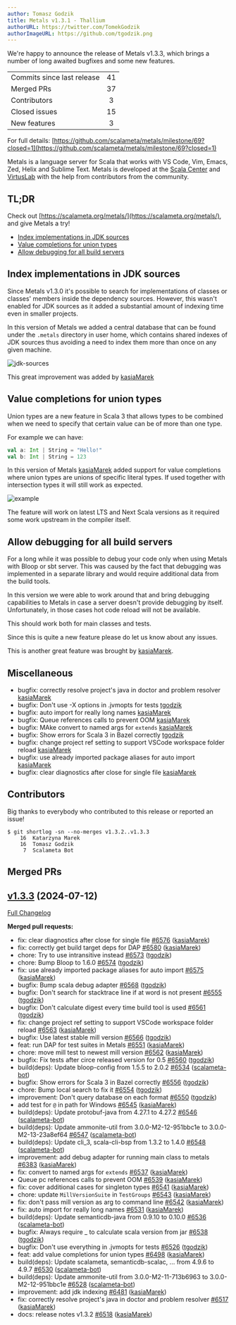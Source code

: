 ```yaml
---
author: Tomasz Godzik
title: Metals v1.3.1 - Thallium
authorURL: https://twitter.com/TomekGodzik
authorImageURL: https://github.com/tgodzik.png
---
```


We're happy to announce the release of Metals v1.3.3, which brings a number of
long awaited bugfixes and some new features.

<table>
<tbody>
  <tr>
    <td>Commits since last release</td>
    <td align="center">41</td>
  </tr>
  <tr>
    <td>Merged PRs</td>
    <td align="center">37</td>
  </tr>
    <tr>
    <td>Contributors</td>
    <td align="center">3</td>
  </tr>
  <tr>
    <td>Closed issues</td>
    <td align="center">15</td>
  </tr>
  <tr>
    <td>New features</td>
    <td align="center">3</td>
  </tr>
</tbody>
</table>

For full details:
[https://github.com/scalameta/metals/milestone/69?closed=1](https://github.com/scalameta/metals/milestone/69?closed=1)

Metals is a language server for Scala that works with VS Code, Vim, Emacs, Zed,
Helix and Sublime Text. Metals is developed at the
[Scala Center](https://scala.epfl.ch/) and [VirtusLab](https://virtuslab.com)
with the help from contributors from the community.

## TL;DR

Check out [https://scalameta.org/metals/](https://scalameta.org/metals/), and
give Metals a try!

- [Index implementations in JDK sources](#index-implementations-in-jdk-sources)
- [Value completions for union types](#value-completions-for-union-types)
- [Allow debugging for all build servers](#allow-debugging-for-all-build-servers)

## Index implementations in JDK sources

Since Metals v1.3.0 it's possible to search for implementations of classes or
classes' members inside the dependency sources. However, this wasn't enabled for
JDK sources as it added a substantial amount of indexing time even in smaller
projects.

In this version of Metals we added a central database that can be found under
the `.metals` directory in user home, which contains shared indexes of JDK
sources thus avoiding a need to index them more than once on any given machine.

![jdk-sources](https://i.imgur.com/lTMmhD8.gif)

This great improvement was added by [kasiaMarek](https://github.com/kasiaMarek)

## Value completions for union types

Union types are a new feature in Scala 3 that allows types to be combined when
we need to specify that certain value can be of more than one type.

For example we can have:

```scala
val a: Int | String = "Hello!"
val b: Int | String = 123
```

In this version of Metals [kasiaMarek](https://github.com/kasiaMarek) added
support for value completions where union types are unions of specific literal
types. If used together with intersection types it will still work as expected.

![example](https://i.imgur.com/FKrytqC.png)

The feature will work on latest LTS and Next Scala versions as it required some
work upstream in the compiler itself.

## Allow debugging for all build servers

For a long while it was possible to debug your code only when using Metals with
Bloop or sbt server. This was caused by the fact that debugging was implemented
in a separate library and would require additional data from the build tools.

In this version we were able to work around that and bring debugging
capabilities to Metals in case a server doesn't provide debugging by itself.
Unfortunately, in those cases hot code reload will not be available.

This should work both for main classes and tests.

Since this is quite a new feature please do let us know about any issues.

This is another great feature was brought by
[kasiaMarek](https://github.com/kasiaMarek).

## Miscellaneous

- bugfix: correctly resolve project's java in doctor and problem resolver
  [kasiaMarek](https://github.com/kasiaMarek)
- bugfix: Don't use -X options in .jvmopts for tests
  [tgodzik](https://github.com/tgodzik)
- bugfix: auto import for really long names
  [kasiaMarek](https://github.com/kasiaMarek)
- bugfix: Queue references calls to prevent OOM
  [kasiaMarek](https://github.com/kasiaMarek)
- bugfix: MAke convert to named args for `extends`
  [kasiaMarek](https://github.com/kasiaMarek)
- bugfix: Show errors for Scala 3 in Bazel correctly
  [tgodzik](https://github.com/tgodzik)
- bugfix: change project ref setting to support VSCode workspace folder reload
  [kasiaMarek](https://github.com/kasiaMarek)
- bugfix: use already imported package aliases for auto import
  [kasiaMarek](https://github.com/kasiaMarek)
- bugfix: clear diagnostics after close for single file
  [kasiaMarek](https://github.com/kasiaMarek)

## Contributors

Big thanks to everybody who contributed to this release or reported an issue!

```
$ git shortlog -sn --no-merges v1.3.2..v1.3.3
    16	Katarzyna Marek
    16	Tomasz Godzik
     7	Scalameta Bot
```

## Merged PRs

## [v1.3.3](https://github.com/scalameta/metals/tree/v1.3.3) (2024-07-12)

[Full Changelog](https://github.com/scalameta/metals/compare/v1.3.2...v1.3.3)

**Merged pull requests:**

- fix: clear diagnostics after close for single file
  [\#6576](https://github.com/scalameta/metals/pull/6576)
  ([kasiaMarek](https://github.com/kasiaMarek))
- fix: correctly get build target deps for DAP
  [\#6580](https://github.com/scalameta/metals/pull/6580)
  ([kasiaMarek](https://github.com/kasiaMarek))
- chore: Try to use intransitive instead
  [\#6573](https://github.com/scalameta/metals/pull/6573)
  ([tgodzik](https://github.com/tgodzik))
- chore: Bump Bloop to 1.6.0
  [\#6574](https://github.com/scalameta/metals/pull/6574)
  ([tgodzik](https://github.com/tgodzik))
- fix: use already imported package aliases for auto import
  [\#6575](https://github.com/scalameta/metals/pull/6575)
  ([kasiaMarek](https://github.com/kasiaMarek))
- bugfix: Bump scala debug adapter
  [\#6568](https://github.com/scalameta/metals/pull/6568)
  ([tgodzik](https://github.com/tgodzik))
- bugfix: Don't search for stacktrace line if at word is not present
  [\#6555](https://github.com/scalameta/metals/pull/6555)
  ([tgodzik](https://github.com/tgodzik))
- bugfix: Don't calculate digest every time build tool is used
  [\#6561](https://github.com/scalameta/metals/pull/6561)
  ([tgodzik](https://github.com/tgodzik))
- fix: change project ref setting to support VSCode workspace folder reload
  [\#6563](https://github.com/scalameta/metals/pull/6563)
  ([kasiaMarek](https://github.com/kasiaMarek))
- bugfix: Use latest stable mill version
  [\#6566](https://github.com/scalameta/metals/pull/6566)
  ([tgodzik](https://github.com/tgodzik))
- feat: run DAP for test suites in Metals
  [\#6551](https://github.com/scalameta/metals/pull/6551)
  ([kasiaMarek](https://github.com/kasiaMarek))
- chore: move mill test to newest mill version
  [\#6562](https://github.com/scalameta/metals/pull/6562)
  ([kasiaMarek](https://github.com/kasiaMarek))
- bugfix: Fix tests after circe released version for 0.5
  [\#6560](https://github.com/scalameta/metals/pull/6560)
  ([tgodzik](https://github.com/tgodzik))
- build(deps): Update bloop-config from 1.5.5 to 2.0.2
  [\#6534](https://github.com/scalameta/metals/pull/6534)
  ([scalameta-bot](https://github.com/scalameta-bot))
- bugfix: Show errors for Scala 3 in Bazel correctly
  [\#6556](https://github.com/scalameta/metals/pull/6556)
  ([tgodzik](https://github.com/tgodzik))
- chore: Bump local search to fix it
  [\#6554](https://github.com/scalameta/metals/pull/6554)
  ([tgodzik](https://github.com/tgodzik))
- improvement: Don't query database on each format
  [\#6550](https://github.com/scalameta/metals/pull/6550)
  ([tgodzik](https://github.com/tgodzik))
- add test for `@` in path for Windows
  [\#6545](https://github.com/scalameta/metals/pull/6545)
  ([kasiaMarek](https://github.com/kasiaMarek))
- build(deps): Update protobuf-java from 4.27.1 to 4.27.2
  [\#6546](https://github.com/scalameta/metals/pull/6546)
  ([scalameta-bot](https://github.com/scalameta-bot))
- build(deps): Update ammonite-util from 3.0.0-M2-12-951bbc1e to
  3.0.0-M2-13-23a8ef64 [\#6547](https://github.com/scalameta/metals/pull/6547)
  ([scalameta-bot](https://github.com/scalameta-bot))
- build(deps): Update cli_3, scala-cli-bsp from 1.3.2 to 1.4.0
  [\#6548](https://github.com/scalameta/metals/pull/6548)
  ([scalameta-bot](https://github.com/scalameta-bot))
- improvement: add debug adapter for running main class to metals
  [\#6383](https://github.com/scalameta/metals/pull/6383)
  ([kasiaMarek](https://github.com/kasiaMarek))
- fix: convert to named args for `extends`
  [\#6537](https://github.com/scalameta/metals/pull/6537)
  ([kasiaMarek](https://github.com/kasiaMarek))
- Queue pc references calls to prevent OOM
  [\#6539](https://github.com/scalameta/metals/pull/6539)
  ([kasiaMarek](https://github.com/kasiaMarek))
- fix: cover additional cases for singleton types
  [\#6541](https://github.com/scalameta/metals/pull/6541)
  ([kasiaMarek](https://github.com/kasiaMarek))
- chore: update `MillVersionSuite` in `TestGroups`
  [\#6543](https://github.com/scalameta/metals/pull/6543)
  ([kasiaMarek](https://github.com/kasiaMarek))
- fix: don't pass mill version as arg to command line
  [\#6542](https://github.com/scalameta/metals/pull/6542)
  ([kasiaMarek](https://github.com/kasiaMarek))
- fix: auto import for really long names
  [\#6531](https://github.com/scalameta/metals/pull/6531)
  ([kasiaMarek](https://github.com/kasiaMarek))
- build(deps): Update semanticdb-java from 0.9.10 to 0.10.0
  [\#6536](https://github.com/scalameta/metals/pull/6536)
  ([scalameta-bot](https://github.com/scalameta-bot))
- bugfix: Always require \_ to calculate scala version from jar
  [\#6538](https://github.com/scalameta/metals/pull/6538)
  ([tgodzik](https://github.com/tgodzik))
- bugfix: Don't use everything in .jvmopts for tests
  [\#6526](https://github.com/scalameta/metals/pull/6526)
  ([tgodzik](https://github.com/tgodzik))
- feat: add value completions for union types
  [\#6498](https://github.com/scalameta/metals/pull/6498)
  ([kasiaMarek](https://github.com/kasiaMarek))
- build(deps): Update scalameta, semanticdb-scalac, ... from 4.9.6 to 4.9.7
  [\#6530](https://github.com/scalameta/metals/pull/6530)
  ([scalameta-bot](https://github.com/scalameta-bot))
- build(deps): Update ammonite-util from 3.0.0-M2-11-713b6963 to
  3.0.0-M2-12-951bbc1e [\#6528](https://github.com/scalameta/metals/pull/6528)
  ([scalameta-bot](https://github.com/scalameta-bot))
- improvement: add jdk indexing
  [\#6481](https://github.com/scalameta/metals/pull/6481)
  ([kasiaMarek](https://github.com/kasiaMarek))
- fix: correctly resolve project's java in doctor and problem resolver
  [\#6517](https://github.com/scalameta/metals/pull/6517)
  ([kasiaMarek](https://github.com/kasiaMarek))
- docs: release notes v1.3.2
  [\#6518](https://github.com/scalameta/metals/pull/6518)
  ([kasiaMarek](https://github.com/kasiaMarek))
